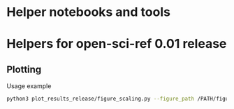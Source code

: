 Helper notebooks and tools
===

# Helpers for open-sci-ref 0.01 release

## Plotting

Usage example

```bash
python3 plot_results_release/figure_scaling.py --figure_path /PATH/figures --table_path /PATH/tables --table_ext latex csv --figure_ext pdf png
```